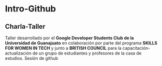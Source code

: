 # Intro-Github

## Charla-Taller

Taller desarrollado por el **Google Developer Students Club de la Universidad de Guanajuato** en colaboración por parte del programa **SKILLS FOR WOMEN IN TECH** y junto a **BRITISH COUNCIL** para la capacitación-actualización de un grupo de estudiantes y profesores de la casa de estudios.
 Sesión de github
